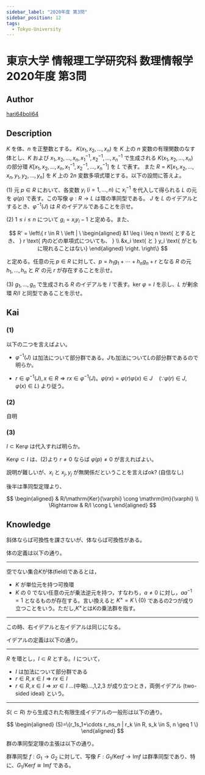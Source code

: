 ```yaml
---
sidebar_label: "2020年度 第3問"
sidebar_position: 12
tags:
  - Tokyo-University
---
```

# 東京大学 情報理工学研究科 数理情報学 2020年度 第3問

## **Author**
[hari64boli64](https://github.com/hari64boli64/GraduateSchoolEntranceExamination)

## **Description**
$K$ を体、$n$ を正整数とする。
$K(x_1, x_2, \ldots, x_n)$ を $K$ 上の $n$ 変数の有理関数のなす体とし、$K$ および $x_1, x_2, \ldots, x_n, x_1^{-1}, x_2^{-1}, \ldots, x_n^{-1}$ で生成される $K(x_1, x_2, \ldots, x_n)$ の部分環 $K[x_1, x_2, \ldots, x_n, x_1^{-1}, x_2^{-1}, \ldots, x_n^{-1}]$ を $L$ で表す。
また $R = K[x_1, x_2, \ldots, x_n, y_1, y_2, \ldots, y_n]$ を $K$ 上の $2n$ 変数多項式環とする。以下の設問に答えよ。

(1) 元 $p \in R$ において、各変数 $y_i \ (i = 1, \ldots, n)$ に $x_i^{-1}$ を代入して得られる $L$ の元を $\varphi(p)$ で表す。この写像 $\varphi: R \rightarrow L$ は環の準同型である。
$J$ を $L$ のイデアルとするとき、$\varphi^{-1}(J)$ は $R$ のイデアルであることを示せ。

(2) $1 \leq i \leq n$ について $g_i = x_i y_i - 1$ と定める。また、

$$
R' = \left\{ r \in R \ \left | \ \begin{aligned}
    &1 \leq i \leq n \text{ とするとき、 } r \text{ 内のどの単項式についても、 } \\ &x_i \text{ と } y_i \text{ がともに現れることはない}
\end{aligned} \right. \right\}
$$

と定める。任意の元 $p \in R$ に対して、$p = h_1 g_1 + \cdots + h_n g_n + r$ となる $R$ の元 $h_1, \ldots, h_n$ と $R'$ の元 $r$ が存在することを示せ。

(3) $g_1, \ldots, g_n$ で生成される $R$ のイデアルを $I$ で表す。ker $\varphi = I$ を示し、$L$ が剰余環 $R/I$ と同型であることを示せ。

## **Kai**
### (1)
以下の二つを言えばよい。

- $\varphi^{-1}(J)$ は加法について部分群である。$J$も加法について$L$の部分群であるので明らか。

- $r \in \varphi^{-1}(J),x \in R \Rightarrow rx \in \varphi^{-1}(J)$。$\varphi(rx)=\varphi(r)\varphi(x)\in J \quad (\because \varphi(r) \in J , \varphi(x) \in L)$ より従う。

### (2)
自明

### (3)
$I \subset \mathrm{Ker}\varphi$ は代入すれば明らか。

$\mathrm{Ker}\varphi \subset I$ は、(2)より $r\neq 0$ ならば $\varphi(p) \neq 0$ が言えればよい。

説明が難しいが、$x_i$ と $x_j,y_j$ が無関係だということを言えばok? (自信なし)

後半は準同型定理より、

$$
\begin{aligned}
                & R/\mathrm{Ker}{\varphi} \cong \mathrm{Im}{\varphi} \\
    \Rightarrow & R/I \cong L
\end{aligned}
$$

## **Knowledge**
斜体ならば可換性を課さないが、体ならば可換性がある。

体の定義は以下の通り。

-------------------------------

空でない集合$K$が体(field)であるとは，

- $K$ が単位元を持つ可換環
- $K$ の $0$ でない任意の元が乗法逆元を持つ，すなわち，$a \neq 0$ に対し，$aa^{-1}=1$ となるものが存在する。言い換えると $K^{\times}=K\setminus\{0\}$ であるの2つが成り立つことをいう。ただし,$K^{\times}$とは$K$の乗法群を指す。

-------------------------------

この時、右イデアルと左イデアルは同じになる。

イデアルの定義は以下の通り。

-------------------------------

$R$ を環とし，$I \subset R$ とする。$I$ について，

- $I$ は加法について部分群である
- $r \in R, x \in I \Rightarrow rx \in I$
- $r \in R, x \in I \Rightarrow xr \in I$ ...(中略)...,1,2,3 が成り立つとき，両側イデアル (two-sided ideal) という。

-------------------------------

$S (\subset R)$ から生成された有限生成イデアルの一般形は以下の通り。

$$
\begin{aligned}
    (S)=\{r_1s_1+\cdots r_ns_n | r_k \in R, s_k \in S, n \geq 1 \}
\end{aligned}
$$

群の準同型定理の主張は以下の通り。

群準同型 $f:G_1 \to G_2$ に対して、写像 $F:G_1/\mathrm{Ker}f \to \mathrm{Im}f$ は群準同型であり、特に、$G_1/\mathrm{Ker}f \cong \mathrm{Im}f$ である。